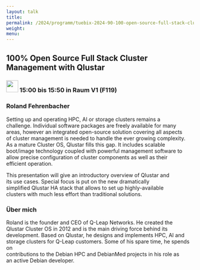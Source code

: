 ```yaml
---
layout: talk
title:
permalink: /2024/programm/tuebix-2024-90-100-open-source-full-stack-cluster-management-with-qlustar/
weight:
menu:
---
```

## 100% Open Source Full Stack Cluster Management with Qlustar

### <img height = "32" src="../../../images/talk.svg"> 15:00 bis 15:50 in Raum V1 (F119)

### Roland Fehrenbacher

Setting up and operating HPC, AI or storage clusters remains a  
challenge. Individual software packages are freely available for many  
areas, however an integrated open-source solution covering all aspects  
of cluster management is needed to handle the ever growing complexity.  
As a mature Cluster OS, Qlustar fills this gap. It includes scalable  
boot/image technology coupled with powerful management software to  
allow precise configuration of cluster components as well as their  
efficient operation.

This presentation will give an introductory overview of Qlustar and  
its use cases. Special focus is put on the new dramatically  
simplified Qlustar HA stack that allows to set up highly-available  
clusters with much less effort than traditional solutions.

### Über mich

Roland is the founder and CEO of Q-Leap Networks. He created the  
Qlustar Cluster OS in 2012 and is the main driving force behind its  
development. Based on Qlustar, he designs and implements HPC, AI and  
storage clusters for Q-Leap customers. Some of his spare time, he spends on  
contributions to the Debian HPC and DebianMed projects in his role as  
an active Debian developer.

